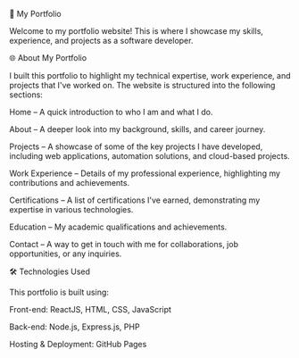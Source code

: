 🚀 My Portfolio

Welcome to my portfolio website! This is where I showcase my skills, experience, and projects as a software developer.

🌐 About My Portfolio

I built this portfolio to highlight my technical expertise, work experience, and projects that I've worked on. The website is structured into the following sections:

Home – A quick introduction to who I am and what I do.

About – A deeper look into my background, skills, and career journey.

Projects – A showcase of some of the key projects I have developed, including web applications, automation solutions, and cloud-based projects.

Work Experience – Details of my professional experience, highlighting my contributions and achievements.

Certifications – A list of certifications I've earned, demonstrating my expertise in various technologies.

Education – My academic qualifications and achievements.

Contact – A way to get in touch with me for collaborations, job opportunities, or any inquiries.

🛠️ Technologies Used

This portfolio is built using:

Front-end: ReactJS, HTML, CSS, JavaScript

Back-end: Node.js, Express.js, PHP

Hosting & Deployment: GitHub Pages